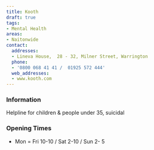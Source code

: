 ```yaml
---
title: Kooth
draft: true
tags:
- Mental Health
areas:
- Naitonwide
contact:
  addresses:
  - Lineva House,  28 - 32, Milner Street, Warrington
  phone:
  - '0800 068 41 41 /  01925 572 444'
  web_addresses:
  - www.kooth.com
---
```


### Information
Helpline for children & people under 35, suicidal

### Opening Times
* Mon = Fri 10-10 / Sat 2-10 / Sun 2- 5

